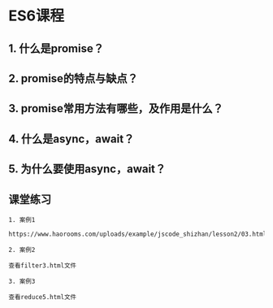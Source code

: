 # ES6课程

## 1. 什么是promise？

## 2. promise的特点与缺点？

## 3. promise常用方法有哪些，及作用是什么？

## 4. 什么是async，await？

## 5. 为什么要使用async，await？


## 课堂练习

    1. 案例1
    
    https://www.haorooms.com/uploads/example/jscode_shizhan/lesson2/03.html
    
    2. 案例2
    
    查看filter3.html文件
    
    3. 案例3
    
    查看reduce5.html文件